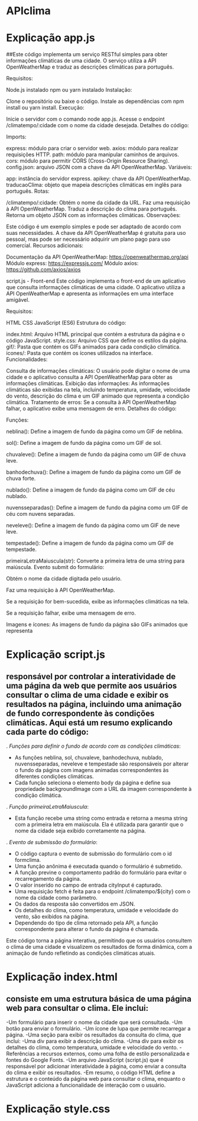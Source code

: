 # APIclima

# Explicação app.js
##Este código implementa um serviço RESTful simples para obter informações climáticas de uma cidade. O serviço utiliza a API OpenWeatherMap e traduz as descrições climáticas para português.

Requisitos:

Node.js instalado npm ou yarn instalado Instalação:

Clone o repositório ou baixe o código. Instale as dependências com npm install ou yarn install. Execução:

Inicie o servidor com o comando node app.js. Acesse o endpoint /climatempo/:cidade com o nome da cidade desejada. Detalhes do código:

Imports:

express: módulo para criar o servidor web. axios: módulo para realizar requisições HTTP. path: módulo para manipular caminhos de arquivos. cors: módulo para permitir CORS (Cross-Origin Resource Sharing). config.json: arquivo JSON com a chave da API OpenWeatherMap. Variáveis:

app: instância do servidor express. apikey: chave da API OpenWeatherMap. traducaoClima: objeto que mapeia descrições climáticas em inglês para português. Rotas:

/climatempo/:cidade: Obtém o nome da cidade da URL. Faz uma requisição à API OpenWeatherMap. Traduz a descrição do clima para português. Retorna um objeto JSON com as informações climáticas. Observações:

Este código é um exemplo simples e pode ser adaptado de acordo com suas necessidades. A chave da API OpenWeatherMap é gratuita para uso pessoal, mas pode ser necessário adquirir um plano pago para uso comercial. Recursos adicionais:

Documentação da API OpenWeatherMap: https://openweathermap.org/api Módulo express: https://expressjs.com/ Módulo axios: https://github.com/axios/axios

script.js - Front-end
Este código implementa o front-end de um aplicativo que consulta informações climáticas de uma cidade. O aplicativo utiliza a API OpenWeatherMap e apresenta as informações em uma interface amigável.

Requisitos:

HTML CSS JavaScript (ES6) Estrutura do código:

index.html: Arquivo HTML principal que contém a estrutura da página e o código JavaScript. style.css: Arquivo CSS que define os estilos da página. gif/: Pasta que contém os GIFs animados para cada condição climática. icones/: Pasta que contém os ícones utilizados na interface. Funcionalidades:

Consulta de informações climáticas: O usuário pode digitar o nome de uma cidade e o aplicativo consulta a API OpenWeatherMap para obter as informações climáticas. Exibição das informações: As informações climáticas são exibidas na tela, incluindo temperatura, umidade, velocidade do vento, descrição do clima e um GIF animado que representa a condição climática. Tratamento de erros: Se a consulta à API OpenWeatherMap falhar, o aplicativo exibe uma mensagem de erro. Detalhes do código:

Funções:

neblina(): Define a imagem de fundo da página como um GIF de neblina.

sol(): Define a imagem de fundo da página como um GIF de sol.

chuvaleve(): Define a imagem de fundo da página como um GIF de chuva leve.

banhodechuva(): Define a imagem de fundo da página como um GIF de chuva forte.

nublado(): Define a imagem de fundo da página como um GIF de céu nublado.

nuvensseparadas(): Define a imagem de fundo da página como um GIF de céu com nuvens separadas.

neveleve(): Define a imagem de fundo da página como um GIF de neve leve.

tempestade(): Define a imagem de fundo da página como um GIF de tempestade.

primeiraLetraMaiuscula(str): Converte a primeira letra de uma string para maiúscula. Evento submit do formulário:

Obtém o nome da cidade digitada pelo usuário.

Faz uma requisição à API OpenWeatherMap.

Se a requisição for bem-sucedida, exibe as informações climáticas na tela.

Se a requisição falhar, exibe uma mensagem de erro.

Imagens e ícones: As imagens de fundo da página são GIFs animados que representa

# Explicação script.js
## responsável por controlar a interatividade de uma página da web que permite aos usuários consultar o clima de uma cidade e exibir os resultados na página, incluindo uma animação de fundo correspondente às condições climáticas. Aqui está um resumo explicando cada parte do código:

. *Funções para definir o fundo de acordo com as condições climáticas*:
   - As funções neblina, sol, chuvaleve, banhodechuva, nublado, nuvensseparadas, neveleve e tempestade são responsáveis por alterar o fundo da página com imagens animadas correspondentes às diferentes condições climáticas.
   - Cada função seleciona o elemento body da página e define sua propriedade backgroundImage com a URL da imagem correspondente à condição climática.

. *Função primeiraLetraMaiuscula*:
   - Esta função recebe uma string como entrada e retorna a mesma string com a primeira letra em maiúscula. Ela é utilizada para garantir que o nome da cidade seja exibido corretamente na página.

. *Evento de submissão do formulário*:
   - O código captura o evento de submissão do formulário com o id formclima.
   - Uma função anônima é executada quando o formulário é submetido.
   - A função previne o comportamento padrão do formulário para evitar o recarregamento da página.
   - O valor inserido no campo de entrada cityInput é capturado.
   - Uma requisição fetch é feita para o endpoint /climatempo/${city} com o nome da cidade como parâmetro.
   - Os dados da resposta são convertidos em JSON.
   - Os detalhes do clima, como temperatura, umidade e velocidade do vento, são exibidos na página.
   - Dependendo do tipo de clima retornado pela API, a função correspondente para alterar o fundo da página é chamada.

Este código torna a página interativa, permitindo que os usuários consultem o clima de uma cidade e visualizem os resultados de forma dinâmica, com a animação de fundo refletindo as condições climáticas atuais.

# Explicação index.html
## consiste em uma estrutura básica de uma página web para consultar o clima. Ele inclui:

 -Um formulário para inserir o nome da cidade que será consultada.
 -Um botão para enviar o formulário.
 -Um ícone de lupa que permite recarregar a página.
 -Uma seção para exibir os resultados da consulta do clima, que inclui:
 -Uma div para exibir a descrição do clima.
 -Uma div para exibir os detalhes do clima, como temperatura, umidade e velocidade do vento.
 -Referências a recursos externos, como uma folha de estilo personalizada e fontes do Google Fonts.
 -Um arquivo JavaScript (script.js) que é responsável por adicionar interatividade à página, como enviar a consulta do clima e exibir os resultados.
 -Em resumo, o código HTML define a estrutura e o conteúdo da página web para consultar o clima, enquanto o JavaScript adiciona a funcionalidade de interação com o usuário.

# Explicação style.css

